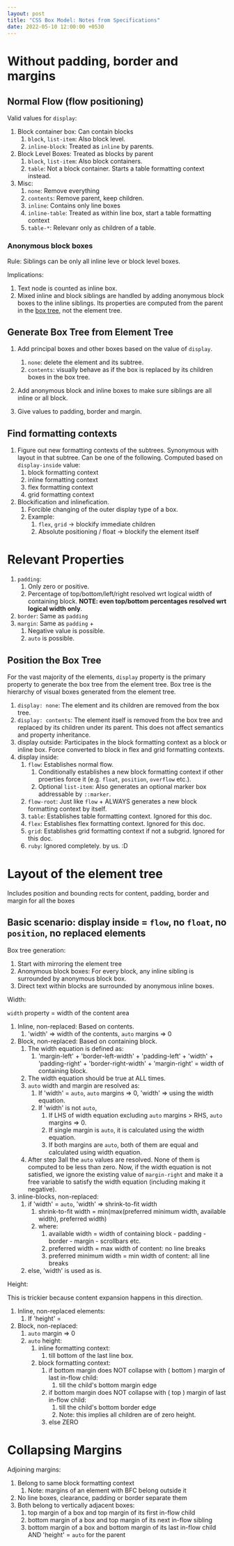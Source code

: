```yaml
---
layout: post
title: "CSS Box Model: Notes from Specifications"
date: 2022-05-10 12:00:00 +0530
---
```


# Without padding, border and margins

## Normal Flow (flow positioning)

Valid values for `display`:

1. Block container box: Can contain blocks
   1. `block`, `list-item`: Also block level.
   2. `inline-block`: Treated as `inline` by parents.
2. Block Level Boxes: Treated as blocks by parent
   1. `block`, `list-item`: Also block containers.
   2. `table`: Not a block container. Starts a table formatting context instead.
3. Misc:
   1. `none`: Remove everything
   2. `contents`: Remove parent, keep children.
   3. `inline`: Contains only line boxes
   4. `inline-table`: Treated as within line box, start a table formatting context
   5. `table-*`: Relevanr only as children of a table.

### Anonymous block boxes

Rule: Siblings can be only all inline leve or block level boxes.

Implications:

1. Text node is counted as inline box.
2. Mixed inline and block siblings are handled by adding anonymous block boxes to the inline siblings. Its properties are computed from the parent in the [box tree](#generate-box-tree-from-element-tree), not the element tree.

## Generate Box Tree from Element Tree

1. Add principal boxes and other boxes based on the value of `display`.

   1. `none`: delete the element and its subtree.
   2. `contents`: visually behave as if the box is replaced by its children boxes in the box tree.

2. Add anonymous block and inline boxes to make sure siblings are all inline or all block.
3. Give values to padding, border and margin.

## Find formatting contexts

1. Figure out new formatting contexts of the subtrees. Synonymous with layout in that subtree. Can be one of the following. Computed based on `display-inside` value:
   1. block formatting context
   2. inline formatting context
   3. flex formatting context
   4. grid formatting context
2. Blockification and inlinefication.
   1. Forcible changing of the outer display type of a box.
   2. Example:
      1. `flex`, `grid` -> blockify immediate children
      2. Absolute positioning / float -> blockify the element itself

# Relevant Properties

1. `padding`:
   1. Only zero or positive.
   2. Percentage of top/bottom/left/right resolved wrt logical width of containing block. **NOTE: even top/bottom percentages resolved wrt logical width only**.
2. `border`: Same as `padding`
3. `margin`: Same as `padding` +
   1. Negative value is possible.
   2. `auto` is possible.

## Position the Box Tree

For the vast majority of the elements, `display` property is the primary property to generate the box tree from the element tree. Box tree is the hierarchy of visual boxes generated from the element tree.

1. `display: none`: The element and its children are removed from the box tree.
2. `display: contents`: The element itself is removed from the box tree and replaced by its children under its parent. This does not affect semantics and property inheritance.
3. display outside: Participates in the block formatting context as a block or inline box. Force converted to block in flex and grid formatting contexts.
4. display inside:
   1. `flow`: Establishes normal flow.
      1. Conditionally establishes a new block formatting context if other proerties force it (e.g. `float`, `position`, `overflow` etc.).
      2. Optional `list-item`: Also generates an optional marker box addressable by `::marker`.
   2. `flow-root`: Just like `flow` + ALWAYS generates a new block formatting context by itself.
   3. `table`: Establishes table formatting context. Ignored for this doc.
   4. `flex`: Establishes flex formatting context. Ignored for this doc.
   5. `grid`: Establishes grid formatting context if not a subgrid. Ignored for this doc.
   6. `ruby`: Ignored completely. by us. :D

# Layout of the element tree

Includes position and bounding rects for content, padding, border and margin for all the boxes

## Basic scenario: display inside = `flow`, no `float`, no `position`, no replaced elements

Box tree generation:

1. Start with mirroring the element tree
2. Anonymous block boxes: For every block, any inline sibling is surrounded by anonymous block box.
3. Direct text within blocks are surrounded by anonymous inline boxes.

Width:

`width` property = width of the content area

1. Inline, non-replaced: Based on contents.
   1. 'width' => width of the contents, `auto` margins => 0
2. Block, non-replaced: Based on containing block.
   1. The width equation is defined as:
      1. 'margin-left' + 'border-left-width' + 'padding-left' + 'width' + 'padding-right' + 'border-right-width' + 'margin-right' = width of containing block.
   2. The width equation should be true at ALL times.
   3. `auto` width and margin are resolved as:
      1. If 'width' = `auto`, `auto` margins => 0, 'width' => using the width equation.
      2. If 'width' is not `auto`,
         1. If LHS of width equation excluding `auto` margins > RHS, `auto` margins => 0.
         2. If single margin is `auto`, it is calculated using the width equation.
         3. If both margins are `auto`, both of them are equal and calculated using width equation.
   4. After step 3all the `auto` values are resolved. None of them is computed to be less than zero. Now, if the width equation is not satisfied, we ignore the existing value of `margin-right` and make it a free variable to satisfy the width equation (including making it negative).
3. inline-blocks, non-replaced:
   1. if 'width' = `auto`, 'width' => shrink-to-fit width
      1. shrink-to-fit width = min(max(preferred minimum width, available width), preferred width)
      2. where:
         1. available width = width of containing block - padding - border - margin - scrollbars etc.
         2. preferred width = max width of content: no line breaks
         3. preferred minimum width = min width of content: all line breaks
   2. else, 'width' is used as is.

Height:

This is trickier because content expansion happens in this direction.

1. Inline, non-replaced elements:
   1. If 'height' =
2. Block, non-replaced:
   1. `auto` margin => 0
   2. `auto` height:
      1. inline formatting context:
         1. till bottom of the last line box.
      2. block formatting context:
         1. if bottom margin does NOT collapse with ( bottom ) margin of last in-flow child:
            1. till the child's bottom margin edge
         2. if bottom margin does NOT collapse with ( top ) margin of last in-flow child:
            1. till the child's bottom border edge
            2. Note: this implies all children are of zero height.
         3. else ZERO

# Collapsing Margins

Adjoining margins:

1. Belong to same block formatting context
   1. Note: margins of an element with BFC belong outside it
2. No line boxes, clearance, padding or border separate them
3. Both belong to vertically adjacent boxes:
   1. top margin of a box and top margin of its first in-flow child
   2. bottom margin of a box and top margin of its next in-flow sibling
   3. bottom margin of a box and bottom margin of its last in-flow child AND 'height' = `auto` for the parent
